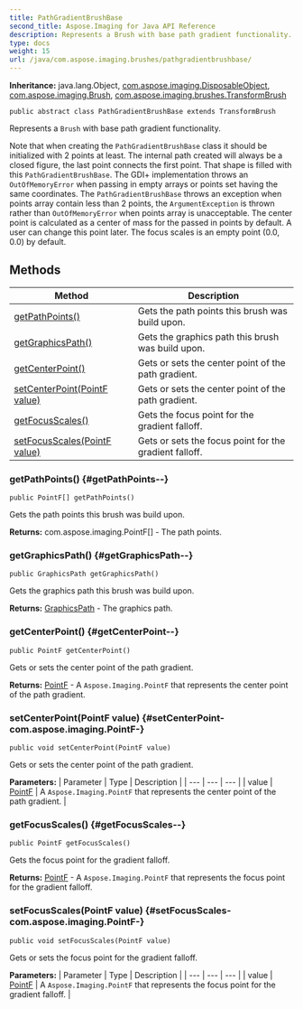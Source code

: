 ```yaml
---
title: PathGradientBrushBase
second_title: Aspose.Imaging for Java API Reference
description: Represents a Brush with base path gradient functionality.
type: docs
weight: 15
url: /java/com.aspose.imaging.brushes/pathgradientbrushbase/
---
```

**Inheritance:**
java.lang.Object, [com.aspose.imaging.DisposableObject](../../com.aspose.imaging/disposableobject), [com.aspose.imaging.Brush](../../com.aspose.imaging/brush), [com.aspose.imaging.brushes.TransformBrush](../../com.aspose.imaging.brushes/transformbrush)
```
public abstract class PathGradientBrushBase extends TransformBrush
```

Represents a `Brush` with base path gradient functionality.

Note that when creating the `PathGradientBrushBase` class it should be initialized with 2 points at least. The internal path created will always be a closed figure, the last point connects the first point. That shape is filled with this `PathGradientBrushBase`. The GDI+ implementation throws an `OutOfMemoryError` when passing in empty arrays or points set having the same coordinates. The `PathGradientBrushBase` throws an exception when points array contain less than 2 points, the `ArgumentException` is thrown rather than `OutOfMemoryError` when points array is unacceptable. The center point is calculated as a center of mass for the passed in points by default. A user can change this point later. The focus scales is an empty point (0.0, 0.0) by default.
## Methods

| Method | Description |
| --- | --- |
| [getPathPoints()](#getPathPoints--) | Gets the path points this brush was build upon. |
| [getGraphicsPath()](#getGraphicsPath--) | Gets the graphics path this brush was build upon. |
| [getCenterPoint()](#getCenterPoint--) | Gets or sets the center point of the path gradient. |
| [setCenterPoint(PointF value)](#setCenterPoint-com.aspose.imaging.PointF-) | Gets or sets the center point of the path gradient. |
| [getFocusScales()](#getFocusScales--) | Gets the focus point for the gradient falloff. |
| [setFocusScales(PointF value)](#setFocusScales-com.aspose.imaging.PointF-) | Gets or sets the focus point for the gradient falloff. |
### getPathPoints() {#getPathPoints--}
```
public PointF[] getPathPoints()
```


Gets the path points this brush was build upon.

**Returns:**
com.aspose.imaging.PointF[] - The path points.
### getGraphicsPath() {#getGraphicsPath--}
```
public GraphicsPath getGraphicsPath()
```


Gets the graphics path this brush was build upon.

**Returns:**
[GraphicsPath](../../com.aspose.imaging/graphicspath) - The graphics path.
### getCenterPoint() {#getCenterPoint--}
```
public PointF getCenterPoint()
```


Gets or sets the center point of the path gradient.

**Returns:**
[PointF](../../com.aspose.imaging/pointf) - A `Aspose.Imaging.PointF` that represents the center point of the path gradient.
### setCenterPoint(PointF value) {#setCenterPoint-com.aspose.imaging.PointF-}
```
public void setCenterPoint(PointF value)
```


Gets or sets the center point of the path gradient.

**Parameters:**
| Parameter | Type | Description |
| --- | --- | --- |
| value | [PointF](../../com.aspose.imaging/pointf) | A `Aspose.Imaging.PointF` that represents the center point of the path gradient. |

### getFocusScales() {#getFocusScales--}
```
public PointF getFocusScales()
```


Gets the focus point for the gradient falloff.

**Returns:**
[PointF](../../com.aspose.imaging/pointf) - A `Aspose.Imaging.PointF` that represents the focus point for the gradient falloff.
### setFocusScales(PointF value) {#setFocusScales-com.aspose.imaging.PointF-}
```
public void setFocusScales(PointF value)
```


Gets or sets the focus point for the gradient falloff.

**Parameters:**
| Parameter | Type | Description |
| --- | --- | --- |
| value | [PointF](../../com.aspose.imaging/pointf) | A `Aspose.Imaging.PointF` that represents the focus point for the gradient falloff. |

